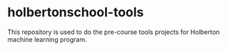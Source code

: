 # holbertonschool-tools

This repository is used to do the pre-course tools projects for Holberton machine learning program.
